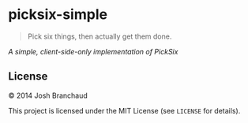 # picksix-simple

> Pick six things, then actually get them done.

*A simple, client-side-only implementation of PickSix*

## License

&copy; 2014 Josh Branchaud

This project is licensed under the MIT License (see `LICENSE` for details).
